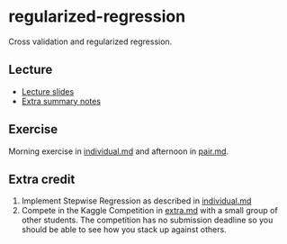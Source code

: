 regularized-regression
======================

Cross validation and regularized regression.

## Lecture

* [Lecture slides](lecture.pdf)
* [Extra summary notes](awesome_summary_notes.md)

## Exercise

Morning exercise in [individual.md](individual.md) and afternoon in [pair.md](pair.md).

## Extra credit

1. Implement Stepwise Regression as described in [individual.md](individual.md#extra-credit-stepwise-regression)
2. Compete in the Kaggle Competition in [extra.md](extra.md) with a small group of other students.  The competition has no submission deadline so you should be able to see how you stack up against others.
